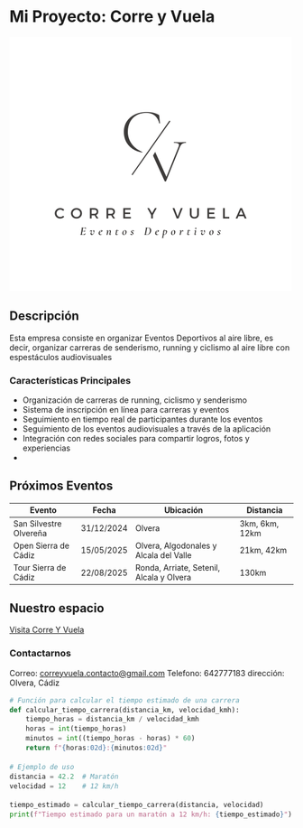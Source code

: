 # Mi Proyecto: Corre y Vuela 
![Logo de Corre Y Vuela](LogoCorreYVuela.png) 

## Descripción
Esta empresa consiste en organizar Eventos Deportivos al aire libre, es decir, organizar carreras de senderismo, running y ciclismo al aire libre con espestáculos audiovisuales

### Características Principales
- Organización de carreras de running, ciclismo y senderismo
- Sistema de inscripción en línea para carreras y eventos
- Seguimiento en tiempo real de participantes durante los eventos
- Seguimiento de los eventos audiovisuales a través de la aplicación
- Integración con redes sociales para compartir logros, fotos y experiencias
- 
## Próximos Eventos
| Evento               | Fecha       | Ubicación         | Distancia   |
|---------------------|-------------|-------------------|-------------|
| San Silvestre Olvereña| 31/12/2024  | Olvera   | 3km, 6km, 12km |
| Open Sierra de Cádiz | 15/05/2025  | Olvera, Algodonales y Alcala del Valle | 21km, 42km |
| Tour Sierra de Cádiz| 22/08/2025  | Ronda, Arriate, Setenil, Alcala y Olvera| 130km|


## Nuestro espacio
[Visita Corre Y Vuela](https://www.instagram.com/correyvuela_eventos/)

### Contactarnos
Correo: correyvuela.contacto@gmail.com
Telefono: 642777183
dirección: Olvera, Cádiz

```python
# Función para calcular el tiempo estimado de una carrera
def calcular_tiempo_carrera(distancia_km, velocidad_kmh):
    tiempo_horas = distancia_km / velocidad_kmh
    horas = int(tiempo_horas)
    minutos = int((tiempo_horas - horas) * 60)
    return f"{horas:02d}:{minutos:02d}"

# Ejemplo de uso
distancia = 42.2  # Maratón
velocidad = 12    # 12 km/h

tiempo_estimado = calcular_tiempo_carrera(distancia, velocidad)
print(f"Tiempo estimado para un maratón a 12 km/h: {tiempo_estimado}")


